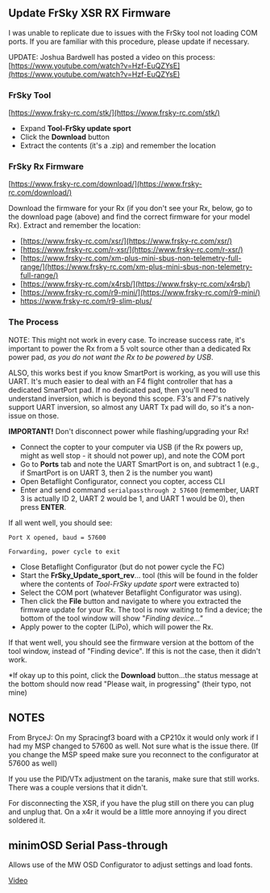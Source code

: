 
## Update FrSky XSR RX Firmware

I was unable to replicate due to issues with the FrSky tool not loading COM ports.  If you are familiar with this procedure, please update if necessary. 

UPDATE: Joshua Bardwell has posted a video on this process: 
[https://www.youtube.com/watch?v=Hzf-EuQZYsE](https://www.youtube.com/watch?v=Hzf-EuQZYsE)

### FrSky Tool
[https://www.frsky-rc.com/stk/](https://www.frsky-rc.com/stk/)
* Expand **Tool-FrSky update sport**
* Click the **Download** button
* Extract the contents (it's a .zip) and remember the location

### FrSky Rx Firmware
[https://www.frsky-rc.com/download/](https://www.frsky-rc.com/download/)

Download the firmware for your Rx (if you don't see your Rx, below, go to the download page (above) and find the correct firmware for your model Rx). Extract and remember the location:
- [https://www.frsky-rc.com/xsr/](https://www.frsky-rc.com/xsr/)
- [https://www.frsky-rc.com/r-xsr/](https://www.frsky-rc.com/r-xsr/)
- [https://www.frsky-rc.com/xm-plus-mini-sbus-non-telemetry-full-range/](https://www.frsky-rc.com/xm-plus-mini-sbus-non-telemetry-full-range/)
- [https://www.frsky-rc.com/x4rsb/](https://www.frsky-rc.com/x4rsb/)
- [https://www.frsky-rc.com/r9-mini/](https://www.frsky-rc.com/r9-mini/)
- https://www.frsky-rc.com/r9-slim-plus/

### The Process
NOTE: This might not work in every case. To increase success rate, it's important to power the Rx from a 5 volt source other than a dedicated Rx power pad, _as you do not want the Rx to be powered by USB_.

ALSO, this works best if you know SmartPort is working, as you will use this UART. It's much easier to deal with an F4 flight controller that has a dedicated SmartPort pad. If no dedicated pad, then you'll need to understand inversion, which is beyond this scope. F3's and F7's natively support UART inversion, so almost any UART Tx pad will do, so it's a non-issue on those. 

**IMPORTANT!** Don't disconnect power while flashing/upgrading your Rx! 

* Connect the copter to your computer via USB (if the Rx powers up, might as well stop - it should not power up), and note the COM port
* Go to **Ports** tab and note the UART SmartPort is on, and subtract 1 (e.g., if SmartPort is on UART 3, then 2 is the number you want)
* Open Betaflight Configurator, connect you copter, access CLI
* Enter and send command `serialpassthrough 2 57600` (remember, UART 3 is actually ID 2, UART 2 would be 1, and UART 1 would be 0), then press **ENTER**.

If all went well, you should see:

`Port X opened, baud = 57600`

`Forwarding, power cycle to exit`

* Close Betaflight Configurator (but do not power cycle the FC)
* Start the **FrSky_Update_sport_rev**... tool (this will be found in the folder where the contents of _Tool-FrSky update sport_ were extracted to)
* Select the COM port (whatever Betaflight Configurator was using).
* Then click the **File** button and navigate to where you extracted the firmware update for your Rx. The tool is now waiting to find a device; the bottom of the tool window will show "_Finding device..."_
* Apply power to the copter (LiPo), which will power the Rx. 

If that went well, you should see the firmware version at the bottom of the tool window, instead of "Finding device".  If this is not the case, then it didn't work.

*If okay up to this point, click the **Download** button...the status message at the bottom should now read "Please wait, in progressing" (their typo, not mine)

## NOTES
From BryceJ: 
On my Spracingf3 board with a CP210x it would only work if I had my MSP changed to 57600 as well. Not sure what is the issue there. (If you change the MSP speed make sure you reconnect to the configurator at 57600 as well)  

If you use the PID/VTx adjustment on the taranis, make sure that still works. There was a couple versions that it didn't.  

For disconnecting the XSR, if you have the plug still on there you can plug and unplug that. On a x4r it would be a little more annoying if you direct soldered it.  


## minimOSD Serial Pass-through

Allows use of the MW OSD Configurator to adjust settings and load fonts.

[Video](https://www.youtube.com/watch?v=5ABd0gz3ckI)